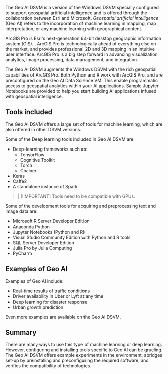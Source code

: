 The Geo AI DSVM is a version of the Windows DSVM specially configured to support geospatial artificial intelligence and is offered through the collaboration between Esri and Microsoft. *Geospatial artificial intelligence* (Geo AI) refers to the incorporation of machine learning in mapping, map interpretation, or any machine learning with geographical content.

ArcGIS Pro is Esri's next-generation 64-bit desktop geographic information system (GIS). , ArcGIS Pro is technologically ahead of everything else on the market, and provides professional 2D and 3D mapping in an intuitive user interface. ArcGIS Pro is a big step forward in advancing visualization, analytics, image processing, data management, and integration.

The Geo AI DSVM augments the Windows DSVM with the rich geospatial capabilities of ArcGIS Pro. Both Python and R work with ArcGIS Pro, and are preconfigured on the Geo AI Data Science VM. This enable programmatic access to geospatial analytics within your AI applications. Sample Jupyter Notebooks are provided to help you start building AI applications infused with geospatial intelligence.

## Tools included

The Geo AI DSVM offers a large set of tools for machine learning, which are also offered in other DSVM versions.

Some of the Deep learning tools included in Geo AI DSVM are:

- Deep-learning frameworks such as: 
	- TensorFlow
	- Cognitive Toolkit
	- Torch
	- Chainer
- Keras
- Caffe2
- A standalone instance of Spark

>| [!IMPORTANT] 
> Tools need to be compatible with GPUs.

Some of the development tools for acquiring and preprocessing text and image data are:

- Microsoft R Server Developer Edition
- Anaconda Python
- Jupyter Notebooks (Python and R)
- Visual Studio Community Edition with Python and R tools
- SQL Server Developer Edition
- Julia Pro by Julia Computing
- PyCharm

## Examples of Geo AI

Examples of Geo AI include:

- Real-time results of traffic conditions
- Driver availability in Uber or Lyft at any time
- Deep learning for disaster response
- Urban growth prediction

Even more examples are available on the Geo AI DSVM.

## Summary

There are many ways to use this type of machine learning or deep learning. However, configuring and installing tools specific to Geo AI can be grueling. The Geo AI DSVM offers example experiments in the environment, abridges set-up by preinstalling and preconfiguring the required software, and verifies the compatibility of technologies.
